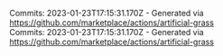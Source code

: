 Commits: 2023-01-23T17:15:31.170Z - Generated via https://github.com/marketplace/actions/artificial-grass
<br>
Commits: 2023-01-23T17:15:31.170Z - Generated via https://github.com/marketplace/actions/artificial-grass
<br>
